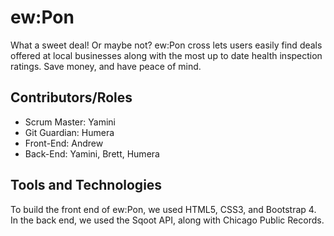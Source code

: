 # ew:Pon

What a sweet deal! Or maybe not? ew:Pon cross lets users easily find deals offered at local businesses along with the most up to date health inspection ratings. Save money, and have peace of mind.

## Contributors/Roles
* Scrum Master: Yamini
* Git Guardian: Humera
* Front-End: Andrew
* Back-End: Yamini, Brett, Humera

## Tools and Technologies
To build the front end of ew:Pon, we used HTML5, CSS3, and Bootstrap 4. In the back end, we used the Sqoot API, along with Chicago Public Records.
